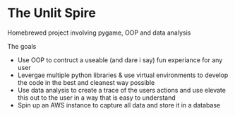 # The Unlit Spire
 Homebrewed project involving pygame, OOP and data analysis

The goals
- Use OOP to contruct a useable (and dare i say) fun experiance for any user
- Levergae multiple python libraries & use virtual environments to develop the code in the best and cleanest way possible
- Use data analysis to create a trace of the users actions and use elevate this out to the user in a way that is easy to understand
- Spin up an AWS instance to capture all data and store it in a database